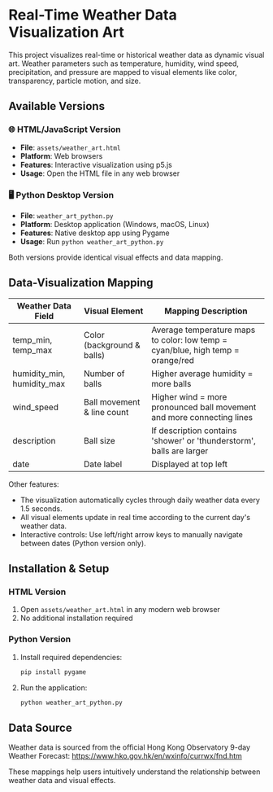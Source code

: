 # Real-Time Weather Data Visualization Art

This project visualizes real-time or historical weather data as dynamic visual art. Weather parameters such as temperature, humidity, wind speed, precipitation, and pressure are mapped to visual elements like color, transparency, particle motion, and size.

## Available Versions

### 🌐 HTML/JavaScript Version
- **File**: `assets/weather_art.html`
- **Platform**: Web browsers
- **Features**: Interactive visualization using p5.js
- **Usage**: Open the HTML file in any web browser

### 🖥️ Python Desktop Version
- **File**: `weather_art_python.py`
- **Platform**: Desktop application (Windows, macOS, Linux)
- **Features**: Native desktop app using Pygame
- **Usage**: Run `python weather_art_python.py`

Both versions provide identical visual effects and data mapping.


## Data-Visualization Mapping

| Weather Data Field      | Visual Element                | Mapping Description |
|------------------------|-------------------------------|---------------------|
| temp_min, temp_max     | Color (background & balls)    | Average temperature maps to color: low temp = cyan/blue, high temp = orange/red |
| humidity_min, humidity_max | Number of balls            | Higher average humidity = more balls |
| wind_speed             | Ball movement & line count    | Higher wind = more pronounced ball movement and more connecting lines |
| description            | Ball size                     | If description contains 'shower' or 'thunderstorm', balls are larger |
| date                   | Date label                    | Displayed at top left |

Other features:
- The visualization automatically cycles through daily weather data every 1.5 seconds.
- All visual elements update in real time according to the current day's weather data.
- Interactive controls: Use left/right arrow keys to manually navigate between dates (Python version only).

## Installation & Setup

### HTML Version
1. Open `assets/weather_art.html` in any modern web browser
2. No additional installation required

### Python Version
1. Install required dependencies:
   ```bash
   pip install pygame
   ```
2. Run the application:
   ```bash
   python weather_art_python.py
   ```


## Data Source

Weather data is sourced from the official Hong Kong Observatory 9-day Weather Forecast:
https://www.hko.gov.hk/en/wxinfo/currwx/fnd.htm

These mappings help users intuitively understand the relationship between weather data and visual effects.
